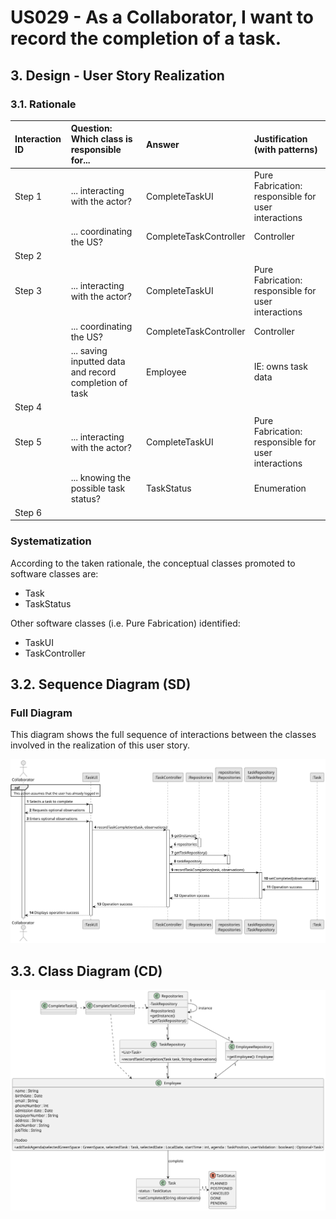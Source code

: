 # US029 - As a Collaborator, I want to record the completion of a task.

## 3. Design - User Story Realization

### 3.1. Rationale

| Interaction ID | Question: Which class is responsible for...            | Answer                 | Justification (with patterns)                       |
|:---------------|:-------------------------------------------------------|:-----------------------|:----------------------------------------------------|
| Step 1	        | 	... interacting with the actor?                       | CompleteTaskUI         | Pure Fabrication: responsible for user interactions |
| 	              | 	... coordinating the US?                              | CompleteTaskController | Controller                                          |
| Step 2         |                                                        |                        |                                                     |
| Step 3         | ... interacting with the actor?                        | CompleteTaskUI         | Pure Fabrication: responsible for user interactions |
|                | ... coordinating the US?                               | CompleteTaskController | Controller                                          |
|                | ... saving inputted data and record completion of task | Employee               | IE: owns task data                                  |
| Step 4         |                                                        |                        |                                                     |
| Step 5         | ... interacting with the actor?                        | CompleteTaskUI         | Pure Fabrication: responsible for user interactions |
|                | ... knowing the possible task status?                  | TaskStatus             | Enumeration                                         |
| Step 6         |                                                        |                        |                                                     |

### Systematization ##

According to the taken rationale, the conceptual classes promoted to software classes are:

* Task
* TaskStatus

Other software classes (i.e. Pure Fabrication) identified:

* TaskUI
* TaskController

## 3.2. Sequence Diagram (SD)

### Full Diagram

This diagram shows the full sequence of interactions between the classes involved in the realization of this user story.

![Sequence Diagram - Full](svg/us029-sequence-diagram-full.svg)

## 3.3. Class Diagram (CD)

![Class Diagram](svg/us029-class-diagram.svg)